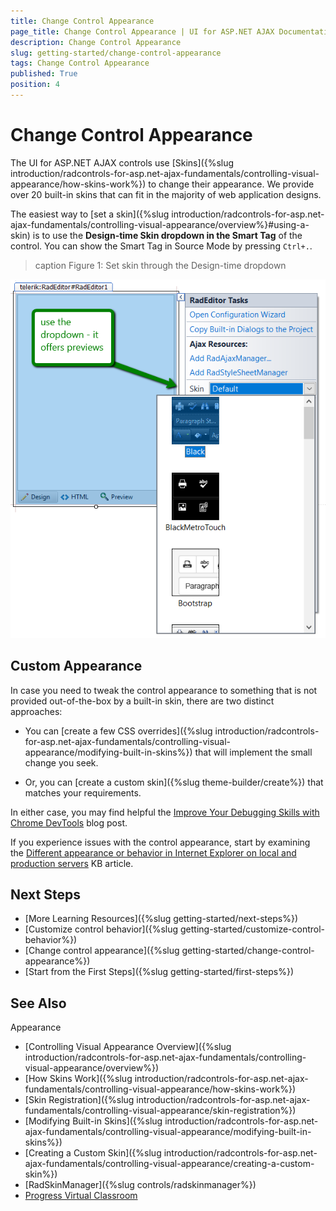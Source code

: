 ```yaml
---
title: Change Control Appearance
page_title: Change Control Appearance | UI for ASP.NET AJAX Documentation
description: Change Control Appearance
slug: getting-started/change-control-appearance
tags: Change Control Appearance
published: True
position: 4
---
```


# Change Control Appearance

The UI for ASP.NET AJAX controls use [Skins]({%slug introduction/radcontrols-for-asp.net-ajax-fundamentals/controlling-visual-appearance/how-skins-work%}) to change their appearance. We provide over 20 built-in skins that can fit in the majority of web application designs.

The easiest way to [set a skin]({%slug introduction/radcontrols-for-asp.net-ajax-fundamentals/controlling-visual-appearance/overview%}#using-a-skin) is to use the **Design-time Skin dropdown in the Smart Tag** of the control. You can show the Smart Tag in Source Mode by pressing `Ctrl+.`.

>caption Figure 1: Set skin through the Design-time dropdown

![set skin through design time](images/set-skin-design-time.png "set skin through design time")

## Custom Appearance

In case you need to tweak the control appearance to something that is not provided out-of-the-box by a built-in skin, there are two distinct approaches:

* You can [create a few CSS overrides]({%slug introduction/radcontrols-for-asp.net-ajax-fundamentals/controlling-visual-appearance/modifying-built-in-skins%}) that will implement the small change you seek.

* Or, you can [create a custom skin]({%slug theme-builder/create%}) that matches your requirements.

In either case, you may find helpful the [Improve Your Debugging Skills with Chrome DevTools](https://www.telerik.com/blogs/improve-your-debugging-skills-with-chrome-devtools) blog post.

If you experience issues with the control appearance, start by examining the [Different appearance or behavior in Internet Explorer on local and production servers](https://www.telerik.com/support/kb/aspnet-ajax/details/different-appearance-in-internet-explorer-on-local-and-production-servers) KB article.

## Next Steps
* [More Learning Resources]({%slug getting-started/next-steps%})
* [Customize control behavior]({%slug getting-started/customize-control-behavior%})
* [Change control appearance]({%slug getting-started/change-control-appearance%})
* [Start from the First Steps]({%slug getting-started/first-steps%})

## See Also

Appearance
* [Controlling Visual Appearance Overview]({%slug introduction/radcontrols-for-asp.net-ajax-fundamentals/controlling-visual-appearance/overview%})
* [How Skins Work]({%slug introduction/radcontrols-for-asp.net-ajax-fundamentals/controlling-visual-appearance/how-skins-work%})
* [Skin Registration]({%slug introduction/radcontrols-for-asp.net-ajax-fundamentals/controlling-visual-appearance/skin-registration%})
* [Modifying Built-in Skins]({%slug introduction/radcontrols-for-asp.net-ajax-fundamentals/controlling-visual-appearance/modifying-built-in-skins%})
* [Creating a Custom Skin]({%slug introduction/radcontrols-for-asp.net-ajax-fundamentals/controlling-visual-appearance/creating-a-custom-skin%})
* [RadSkinManager]({%slug controls/radskinmanager%})
* [Progress Virtual Classroom](https://www.telerik.com/account/support/virtual-classroom)
